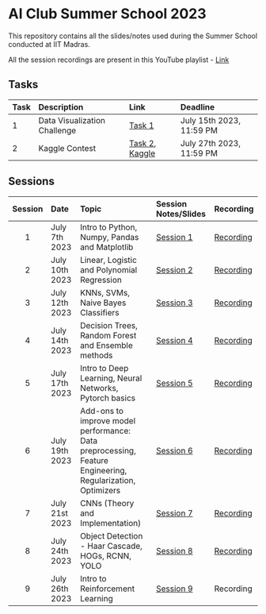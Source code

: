 # AI Club Summer School 2023

This repository contains all the slides/notes used during the Summer School conducted at IIT Madras.

All the session recordings are present in this YouTube playlist - [Link](https://youtube.com/playlist?list=PLWkFppvOIj_RK8MBQEgipsDvahLiQJYQH)

## Tasks

| Task | Description | Link | Deadline |
| :--- | :---------- | :--- | :------- |
| 1    | Data Visualization Challenge | [Task 1](/Task_1/) | July 15th 2023, 11:59 PM |
| 2    | Kaggle Contest | [Task 2](/Task_2/), [Kaggle](https://www.kaggle.com/t/382449f886764755bb9259c9e75d374d) | July 27th 2023, 11:59 PM |

## Sessions

| Session | Date           | Topic                                               | Session Notes/Slides | Recording     |
| :-----: | :------------  | :-------------------------------------------------- | :------------------- | :------------- |
| 1       | July 7th 2023  | Intro to Python, Numpy, Pandas and Matplotlib           | [Session 1](/Session_1/) | [Recording](https://www.youtube.com/watch?v=A2U0c21IsfA) |
| 2       | July 10th 2023  | Linear, Logistic and Polynomial Regression | [Session 2](/Session_2/) | [Recording](https://www.youtube.com/live/eEGmz0Tm1Ck?feature=share) |
| 3       | July 12th 2023 | KNNs, SVMs, Naive Bayes Classifiers      | [Session 3](/Session_3/) | [Recording](https://www.youtube.com/live/m7VHg2an9yg?feature=share) |
| 4       | July 14th 2023 | Decision Trees, Random Forest and Ensemble methods      | [Session 4](/Session_4/) | [Recording](https://youtube.com/live/YczMERvNpPA) |
| 5       | July 17th 2023 | Intro to Deep Learning, Neural Networks, Pytorch basics            | [Session 5](/Session_5/) | [Recording](https://www.youtube.com/watch?v=ObmItJBoImI&list=PLWkFppvOIj_RK8MBQEgipsDvahLiQJYQH&index=5) |
| 6       | July 19th 2023 | Add-ons to improve model performance: Data preprocessing, Feature Engineering, Regularization, Optimizers| [Session 6](/Session_6/) | [Recording](https://www.youtube.com/watch?v=Ia_v6VbdEDU&list=PLWkFppvOIj_RK8MBQEgipsDvahLiQJYQH&index=7) |
| 7       | July 21st 2023 | CNNs (Theory and Implementation) | [Session 7](/Session_7/) | [Recording](https://www.youtube.com/watch?v=h45fwxvresA&list=PLWkFppvOIj_RK8MBQEgipsDvahLiQJYQH&index=9) |
| 8       | July 24th 2023 | Object Detection - Haar Cascade, HOGs, RCNN, YOLO | [Session 8](/Session_8/) | [Recording](https://www.youtube.com/watch?v=aDmyoCaFQe0&list=PLWkFppvOIj_RK8MBQEgipsDvahLiQJYQH&index=10) |
| 9       | July 26th 2023 | Intro to Reinforcement Learning | [Session 9](/Session_9/) | Recording |


